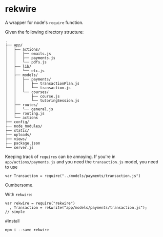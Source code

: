# rekwire

A wrapper for node's `require` function.

Given the following directory structure:

	.
	├── app/
	│   ├── actions/
	│   │   ├── emails.js
	│   │   ├── payments.js
	│   │   └── pdfs.js
	│   ├── lib/
	│   │   └── etc.js
	│   ├── models/
	│   │   ├── payments/
	│   │   │   ├── transactionPlan.js
	│   │   │   └── transaction.js
	│   │   └── courses/
	│   │       ├── course.js
	│   │       └── tutoringSession.js
	│   ├── routes/
	│   │   └── general.js
	│   ├── routing.js
	│   └── actions
	├── config/
	├── node_modules/
	├── static/
	├── uploads/
	├── views/
	├── package.json
	└── server.js

Keeping track of `requires` can be annoying. If you're in `app/actions/payments.js` and you need the `transaction.js` model, you need to use

	var Transaction = require("../models/payments/transaction.js")

Cumbersome.

With `rekwire`:

	var rekwire = require("rekwire")
	  , Transaction = rekwrite("app/models/payments/transaction.js");
	// simple

#install

    npm i --save rekwire